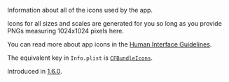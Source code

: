 Information about all of the icons used by the app.

Icons for all sizes and scales are generated for you so long as you provide PNGs
measuring 1024x1024 pixels here.

You can read more about app icons in the
[Human Interface Guidelines](https://developer.apple.com/design/human-interface-guidelines/foundations/app-icons).

The equivalent key in `Info.plist` is
[`CFBundleIcons`](https://developer.apple.com/documentation/bundleresources/information_property_list/cfbundleicons).

Introduced in
[1.6.0](https://github.com/microsoft/react-native-test-app/releases/tag/1.6.0).
